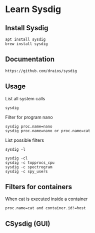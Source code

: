 # Learn Sysdig

## Install Sysdig
```
apt install sysdig
brew install sysdig
```


## Documentation

```
https://github.com/draios/sysdig
```



## Usage

List all system calls
```
sysdig
```

Filter for program nano
```
sysdig proc.name=nano
sysdig proc.name=nano or proc.name=cat
```


List possible filters
```
sysdig -l
```

```
sysdig -cl
sysdig -c topprocs_cpu
sysdig -c spectrogram
sysdig -c spy_users
```


## Filters for containers

When cat is executed inside a container
```
proc.name=cat and container.id!=host
```



## CSysdig (GUI)


